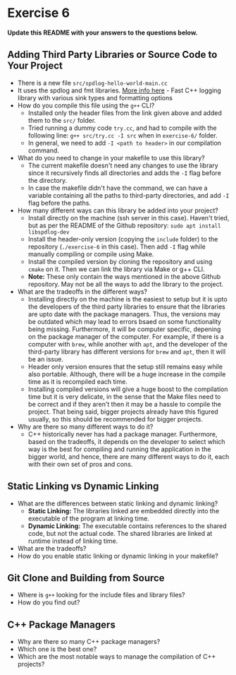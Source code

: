 # Exercise 6

**Update this README with your answers to the questions below.**

## Adding Third Party Libraries or Source Code to Your Project

- There is a new file `src/spdlog-hello-world-main.cc`
- It uses the spdlog and fmt libraries. 
  [More info here](https://github.com/gabime/spdlog) - Fast C++ logging 
  library with various sink types and formatting options
- How do you compile this file using the `g++` CLI?
  - Installed only the header files from the link given above and added them to the `src/` folder.
  - Tried running a dummy code `try.cc`, and had to compile with the following line: `g++ src/try.cc -I src` when in `exercise-6/` folder.
  - In general, we need to add `-I <path to header>` in our compilation command.
- What do you need to change in your makefile to use this library?
  - The current makefile doesn't need any changes to use the library since it recursively finds all directories and adds the `-I` flag before the directory.
  - In case the makefile didn't have the command, we can have a variable containing all the paths to third-party directories, and add `-I` flag before the paths.
- How many different ways can this library be added into your project?
  - Install directly on the machine (ssh server in this case). Haven't tried, but as per the README of the Github repository: `sudo apt install libspdlog-dev`
  - Install the header-only version (copying the `include` folder) to the repository (`./exercise-6` in this case). Then add `-I` flag while manually compiling or compile using Make.
  - Install the compiled version by cloning the repository and using `cmake` on it. Then we can link the library via Make or g++ CLI.
  - **Note:** These only contain the ways mentioned in the above Github repository. May not be all the ways to add the library to the project.
- What are the tradeoffs in the different ways?
  - Installing directly on the machine is the easiest to setup but it is upto the developers of the third party libraries to ensure that the libraries are upto date with the package managers. Thus, the versions may be outdated which may lead to errors bsaed on some functionality being missing. Furthermore, it will be computer specific, depening on the package manager of the computer. For example, if there is a computer with `brew`, while another with `apt`, and the developer of the third-party library has different versions for `brew` and `apt`, then it will be an issue.
  - Header only version ensures that the setup still remains easy while also portable. Although, there will be a huge increase in the compile time as it is recompiled each time.
  - Installing compiled versions will give a huge boost to the compilation time but it is very delicate, in the sense that the Make files need to be correct and if they aren't then it may be a hassle to compile the project. That being said, bigger projects already have this figured usually, so this should be recommended for bigger projects.
- Why are there so many different ways to do it?
  - C++ historically never has had a package manager. Furthermore, based on the tradeoffs, it depends on the developer to select which way is the best for compiling and running the application in the bigger world, and hence, there are many different ways to do it, each with their own set of pros and cons.
  
## Static Linking vs Dynamic Linking

- What are the differences between static linking and dynamic linking?
  - **Static Linking:** The libraries linked are embedded directly into the executable of the program at linking time.
  - **Dynamic Linking:** The executable contains references to the shared code, but not the actual code. The shared libraries are linked at runtime instead of linking time.
- What are the tradeoffs?
- How do you enable static linking or dynamic linking in your makefile?

## Git Clone and Building from Source

- Where is `g++` looking for the include files and library files?
- How do you find out?

## C++ Package Managers

- Why are there so many C++ package managers?
- Which one is the best one?
- Which are the most notable ways to manage the compilation of C++ projects?